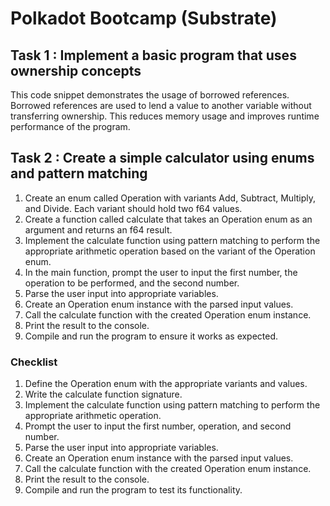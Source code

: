 # Polkadot Bootcamp (Substrate)

## Task 1 : Implement a basic program that uses ownership concepts
This code snippet demonstrates the usage of borrowed references. Borrowed references are used to lend a value to another variable without transferring ownership. This reduces memory usage and improves runtime performance of the program.

## Task 2 : Create a simple calculator using enums and pattern matching

1.  Create an enum called Operation with variants Add, Subtract, Multiply, and Divide. Each variant should hold two f64 values.
2.  Create a function called calculate that takes an Operation enum as an argument and returns an f64 result.
3.  Implement the calculate function using pattern matching to perform the appropriate arithmetic operation based on the variant of the Operation enum.
4.  In the main function, prompt the user to input the first number, the operation to be performed, and the second number.
5.  Parse the user input into appropriate variables.
6.  Create an Operation enum instance with the parsed input values.
7.  Call the calculate function with the created Operation enum instance.
8.  Print the result to the console.
9.  Compile and run the program to ensure it works as expected.
### Checklist
1.  Define the Operation enum with the appropriate variants and values.
2.  Write the calculate function signature.
3.  Implement the calculate function using pattern matching to perform the appropriate arithmetic operation.
4.  Prompt the user to input the first number, operation, and second number.
5.  Parse the user input into appropriate variables.
6.  Create an Operation enum instance with the parsed input values.
7.  Call the calculate function with the created Operation enum instance.
8.  Print the result to the console.
9.  Compile and run the program to test its functionality.
